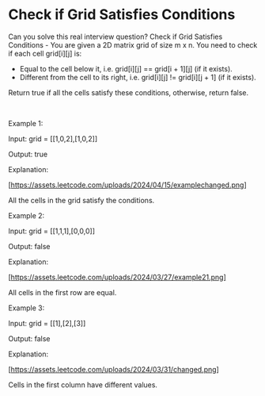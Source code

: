 # Check if Grid Satisfies Conditions

Can you solve this real interview question? Check if Grid Satisfies Conditions - You are given a 2D matrix grid of size m x n. You need to check if each cell grid[i][j] is:

 * Equal to the cell below it, i.e. grid[i][j] == grid[i + 1][j] (if it exists).
 * Different from the cell to its right, i.e. grid[i][j] != grid[i][j + 1] (if it exists).

Return true if all the cells satisfy these conditions, otherwise, return false.

 

Example 1:

Input: grid = [[1,0,2],[1,0,2]]

Output: true

Explanation:

[https://assets.leetcode.com/uploads/2024/04/15/examplechanged.png]

All the cells in the grid satisfy the conditions.

Example 2:

Input: grid = [[1,1,1],[0,0,0]]

Output: false

Explanation:

[https://assets.leetcode.com/uploads/2024/03/27/example21.png]

All cells in the first row are equal.

Example 3:

Input: grid = [[1],[2],[3]]

Output: false

Explanation:

[https://assets.leetcode.com/uploads/2024/03/31/changed.png]

Cells in the first column have different values.